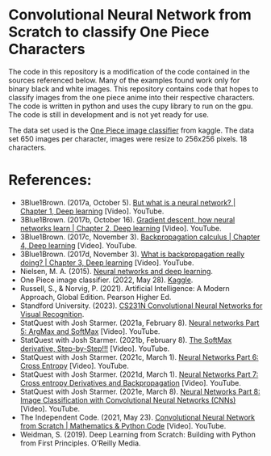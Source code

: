 # Convolutional Neural Network from Scratch to classify One Piece Characters

The code in this repository is a modification of the code contained in the sources referenced below. Many of the examples found work only for binary black and white images. This repository contains code that hopes to classify images from the one piece anime into their respective characters. The code is written in python and uses the cupy library to run on the gpu. The code is still in development and is not yet ready for use.

The data set used is the [One Piece image classifier](https://www.kaggle.com/datasets/ibrahimserouis99/one-piece-image-classifier) from kaggle. The data set 650 images per character, images were resize to 256x256 pixels. 18 characters.

# References:

- 3Blue1Brown. (2017a, October 5). [But what is a neural network? | Chapter 1, Deep learning](https://www.youtube.com/watch?v=aircAruvnKk) [Video]. YouTube.
- 3Blue1Brown. (2017b, October 16). [Gradient descent, how neural networks learn | Chapter 2, Deep learning](https://www.youtube.com/watch?v=IHZwWFHWa-w) [Video]. YouTube.
- 3Blue1Brown. (2017c, November 3). [Backpropagation calculus | Chapter 4, Deep learning](https://www.youtube.com/watch?v=tIeHLnjs5U8) [Video]. YouTube.
- 3Blue1Brown. (2017d, November 3). [What is backpropagation really doing? | Chapter 3, Deep learning](https://www.youtube.com/watch?v=Ilg3gGewQ5U) [Video]. YouTube.
- Nielsen, M. A. (2015). [Neural networks and deep learning](http://neuralnetworksanddeeplearning.com/index.html).
- One Piece image classifier. (2022, May 28). [Kaggle](https://www.kaggle.com/datasets/ibrahimserouis99/one-piece-image-classifier).
- Russell, S., & Norvig, P. (2021). Artificial Intelligence: A Modern Approach, Global Edition. Pearson Higher Ed.
- Standford University. (2023). [CS231N Convolutional Neural Networks for Visual Recognition](https://cs231n.github.io/convolutional-networks/).
- StatQuest with Josh Starmer. (2021a, February 8). [Neural networks Part 5: ArgMax and SoftMax](https://www.youtube.com/watch?v=KpKog-L9veg) [Video]. YouTube.
- StatQuest with Josh Starmer. (2021b, February 8). [The SoftMax derivative, Step-by-Step!!!](https://www.youtube.com/watch?v=M59JElEPgIg) [Video]. YouTube.
- StatQuest with Josh Starmer. (2021c, March 1). [Neural Networks Part 6: Cross Entropy](https://www.youtube.com/watch?v=6ArSys5qHAU) [Video]. YouTube.
- StatQuest with Josh Starmer. (2021d, March 1). [Neural Networks Part 7: Cross entropy Derivatives and Backpropagation](https://www.youtube.com/watch?v=xBEh66V9gZo) [Video]. YouTube.
- StatQuest with Josh Starmer. (2021e, March 8). [Neural Networks Part 8: Image Classification with Convolutional Neural Networks (CNNs)](https://www.youtube.com/watch?v=HGwBXDKFk9I) [Video]. YouTube.
- The Independent Code. (2021, May 23). [Convolutional Neural Network from Scratch | Mathematics & Python Code](https://www.youtube.com/watch?v=Lakz2MoHy6o) [Video]. YouTube.
- Weidman, S. (2019). Deep Learning from Scratch: Building with Python from First Principles. O’Reilly Media.